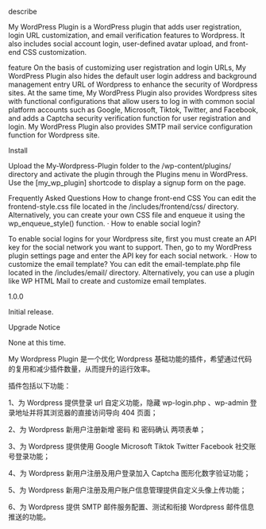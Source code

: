 describe

My WordPress Plugin is a WordPress plugin that adds user registration, login URL customization, and email verification features to Wordpress. It also includes social account login, user-defined avatar upload, and front-end CSS customization.

feature
On the basis of customizing user registration and login URLs, My WordPress Plugin also hides the default user login address and background management entry URL of Wordpress to enhance the security of Wordpress sites.
At the same time, My WordPress Plugin also provides Wordpress sites with functional configurations that allow users to log in with common social platform accounts such as Google, Microsoft, Tiktok, Twitter, and Facebook, and adds a Captcha security verification function for user registration and login.
My WordPress Plugin also provides SMTP mail service configuration function for Wordpress site.

Install

Upload the My-Wordpress-Plugin folder to the /wp-content/plugins/ directory and activate the plugin through the Plugins menu in WordPress. Use the [my_wp_plugin] shortcode to display a signup form on the page.

Frequently Asked Questions
How to change front-end CSS
You can edit the frontend-style.css file located in the /includes/frontend/css/ directory.
Alternatively, you can create your own CSS file and enqueue it using the wp_enqueue_style() function.
· How to enable social login?

To enable social logins for your Wordpress site, first you must create an API key for the social network you want to support. Then, go to my WordPress plugin settings page and enter the API key for each social network.
· How to customize the email template?
You can edit the email-template.php file located in the /includes/email/ directory. Alternatively, you can use a plugin like WP HTML Mail to create and customize email templates.

1.0.0

Initial release.

Upgrade Notice

None at this time.



My Wordpress Plugin 是一个优化 Wordpress 基础功能的插件，希望通过代码的复用和减少插件数量，从而提升的运行效率。

插件包括以下功能：

1、为 Wordpress 提供登录 url 自定义功能，隐藏 wp-login.php 、wp-admin 登录地址并将其浏览器的直接访问导向 404 页面；

2、为 Wordpress 新用户注册新增 密码 和 密码确认 两项表单；

3、为 Wordpress 提供使用 Google Microsoft Tiktok Twitter Facebook 社交账号登录功能；

4、为 Wordpress 新用户注册及用户登录加入 Captcha 图形化数字验证功能；

5、为 Wordpress 新用户注册及用户账户信息管理提供自定义头像上传功能；

6、为 Wordpress 提供 SMTP 邮件服务配置、测试和衔接 Wordpress 邮件信息推送的功能。
